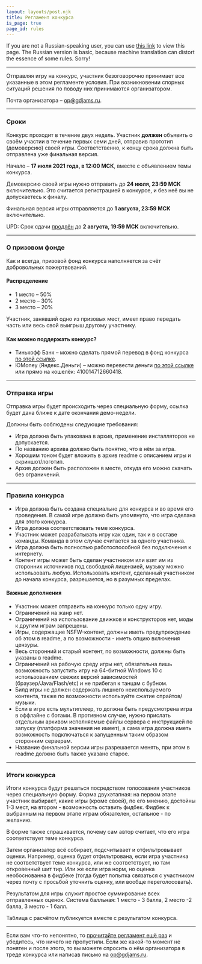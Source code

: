```yaml
---
layout: layouts/post.njk
title: Регламент конкурса
is_page: true
page_id: rules
---
```


If you are not a Russian-speaking user, you can use <a href="https://translate.google.com/translate?hl=ru&amp;tl=en&amp;u={{ metadata.url }}{{ page.url | url }}" target="_blank">this link</a> to view this page. The Russian version is basic, because machine translation can distort the essence of some rules. Sorry!

<hr />

Отправляя игру на конкурс, участник безоговорочно принимает все указанные в этом регламенте условия. При возникновении спорных ситуаций решения по поводу них принимаются организатором.

Почта организатора –  [op@gdjams.ru](mailto:op@gdjams.ru).

<hr />

### Сроки

Конкурс проходит в течение двух недель. Участник **должен** объявить о своём участии в течение первых семи дней, отправив прототип (демоверсию) своей игры. Соответственно, к концу срока должна быть отправлена уже финальная версия.

Начало – **17 июля 2021 года, в 12:00 МСК**, вместе с объявлением темы конкурса.

Демоверсию своей игры нужно отправить до **24 июля, 23:59 МСК** включительно. Это считается регистрацией в конкурсе, и без неё вы не допускаетесь к финалу.

Финальная версия игры отправляется до **1 августа, 23:59 МСК** включительно.

UPD: Срок сдачи [продлён](/posts/07-extra-day/) до **2 августа, 19:59 МСК** включительно.

<hr />

### О призовом фонде

Как и всегда, призовой фонд конкурса наполняется за счёт добровольных пожертвований.

#### Распределение

* 1 место – 50%
* 2 место – 30%
* 3 место – 20%

Участник, занявший одно из призовых мест, имеет право передать часть или весь свой выигрыш другому участнику.

#### Как можно поддержать конкурс?

* Тинькофф Банк – можно сделать прямой перевод в фонд конкурса <a href="https://www.tinkoff.ru/sl/HhpJ4oVLWf">по этой ссылке</a>.
* ЮMoney (Яндекс.Деньги) – можно перевести деньги <a href="https://yoomoney.ru/to/410014712660418">по этой ссылке</a> или прямо на кошелёк: 410014712660418.

<hr />

### Отправка игры

Отправка игры будет происходить через специальную форму, ссылка будет дана ближе к дате окончания демо-недели.

Должны быть соблюдены следующие требования:

* Игра должна быть упакована в архив, применение инсталляторов не допускается.
* По названию архива должно быть понятно, что в нём за игра.
* Хорошим тоном будет вложить в архив readme с описанием игры и скриншот/логотип.
* Архив должен быть расположен в месте, откуда его можно скачать без ограничений.

<hr />

### Правила конкурса

* Игра должна быть создана специально для конкурса и во время его проведения. В самой игре должно быть упомянуто, что игра сделана для этого конкурса.
* Игра должна соответствовать теме конкурса.
* Участник может разрабатывать игру как один, так и в составе команды. Команда в этом случае считается за одного участника.
* Игра должна быть полностью работоспособной без подключения к интернету.
* Контент игры может быть сделан участником или взят им из сторонних источников под свободной лицензией, музыку можно использовать любую. Использовать контент, сделанный участником до начала конкурса, разрешается, но в разумных пределах.

#### Важные дополнения

* Участник может отправить на конкурс только одну игру.
* Ограничений на жанр нет.
* Ограничений на использование движков и конструкторов нет, моды к другим играм запрещены.
* Игры, содержащие NSFW-контент, должны иметь предупреждение об этом в readme, а по возможности - иметь опцию включения цензуры.
* Весь сторонний и старый контент, по возможности, должны быть указаны в readme.
* Ограничений на рабочую среду игры нет, обязательна лишь возможность запустить игру на 64-битной Windows 10 с использованием свежих версий зависимостей (браузер/Java/Flash/etc) и не прибегая к танцам с бубном.
* Билд игры не должен содержать лишнего неиспользуемого контента, также по возможности используйте сжатие спрайтов/музыки.
* Если в игре есть мультиплеер, то должна быть предусмотрена игра в оффлайне с ботами. В противном случае, нужно прислать отдельным архивом исполняемые файлы сервера с инструкцией по запуску (платформа значения не имеет), а сама игра должна иметь возможность подключаться к запущенным таким образом сторонним серверам.
* Название финальной версии игры разрешается менять, при этом в readme должно быть также указано старое.

<hr />

### Итоги конкурса

Итоги конкурса будут решаться посредством голосования участников через специальную форму. Форма двухэтапная: на первом этапе участник выбирает, какие игры (кроме своей), по его мнению, достойны 1-3 мест, на втором - возможность оставить фидбек. Фидбек к выбранным на первом этапе играм обязателен, остальное - по желанию.

В форме также спрашивается, почему сам автор считает, что его игра соответствует теме конкурса.

Затем организатор всё собирает, подсчитывает и отфильтровывает оценки. Например, оценка будет отфильтрована, если игра участника не соответствует теме конкурса, или же соответствует, но там откровенный шит тир. Или же если игра норм, но оценка необоснованна в фидбеке (тогда будет попытка связаться с участником через почту с просьбой уточнить оценку, или вообще переголосовать).

Результатом для игры служит простое суммирование всех отправленных оценок. Система балльная: 1 место - 3 балла, 2 место -2 балла, 3 место - 1 балл.

Таблица с расчётом публикуется вместе с результатом конкурса.

<hr />

Если вам что-то непонятно, то [прочитайте регламент ещё раз](#rules) и убедитесь, что ничего не пропустили. Если же какой-то момент не понятен и после этого, то вы можете спросить о нём организатора в треде конкурса или написав письмо на [op@gdjams.ru](mailto:op@gdjams.ru).
